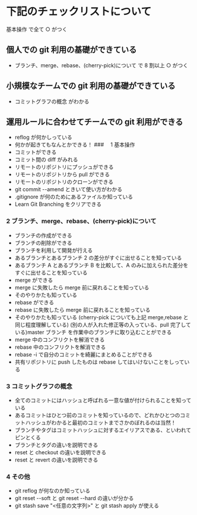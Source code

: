 # 下記のチェックリストについて

基本操作 で全て ○ がつく

## 個人での git 利用の基礎ができている

- ブランチ、merge、rebase、(cherry-pick)について で 8 割以上 ○ がつく

## 小規模なチームでの git 利用の基礎ができている

- コミットグラフの概念 がわかる

## 運用ルールに合わせてチームでの git 利用ができる

- reflog が何かしっている
- 何かが起きてもなんとかできる！ ###　 1 基本操作
- コミットができる
- コミット間の diff がみれる
- リモートのリポジトリにプッシュができる
- リモートのリポジトリから pull ができる
- リモートのリポジトリのクローンができる
- git commit --amend ときいて使い方がわかる
- .gitignore が何のためにあるファイルか知っている
- Learn Git Branching をクリアできる

### 2 ブランチ、merge、rebase、(cherry-pick)について

- ブランチの作成ができる
- ブランチの削除ができる
- ブランチを利用して開発が行える
- あるブランチとあるブランチ 2 の差分がすぐに出せることを知っている
- あるブランチ A とあるブランチ B を比較して、A のみに加えられた差分をすぐに出せることを知っている
- merge ができる
- merge に失敗したら merge 前に戻れることを知っている
- そのやりかたも知っている
- rebase ができる
- rebase に失敗したら merge 前に戻れることを知っている
- そのやりかたも知っている
  (cherry-pick についても上記 merge,rebase と同じ程度理解している)
  (別の人が入れた修正等の入っている、pull 完了している)master ブランチ を作業中のブランチに取り込むことができる
- merge 中のコンフリクトを解消できる
- rebase 中のコンフリクトを解消できる
- rebase -i で自分のコミットを綺麗にまとめることができる
- 共有リポジトリに push したものは rebase してはいけないことをしっている

### 3 コミットグラフの概念

- 全てのコミットにはハッシュと呼ばれる一意な値が付けられることを知っている
- あるコミットはひとつ前のコミットを知っているので、どれかひとつのコミットハッシュがわかると最初のコミットまでさかのぼれるのは当然！
- ブランチやタグはコミットハッシュに対するエイリアスである、といわれてピンとくる
- ブランチとタグの違いを説明できる
- reset と checkout の違いを説明できる
- reset と revert の違いを説明できる

### 4 その他

- git reflog が何なのか知っている
- git reset --soft と git reset --hard の違いが分かる
- git stash save "<任意の文字列>" と git stash apply が使える

